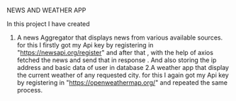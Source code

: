 NEWS AND WEATHER APP

In this project I have created 

   1. A news Aggregator that displays news from various available sources. for this I firstly got my Api key by registering in "https://newsapi.org/register" and after that , with the help of axios fetched the news and send that in response . And also storing the ip address and basic data of user in database
   2.A weather app that display the current weather of any requested city. for this I again got my Api key by registering in "https://openweathermap.org/" and repeated the same process.



 
